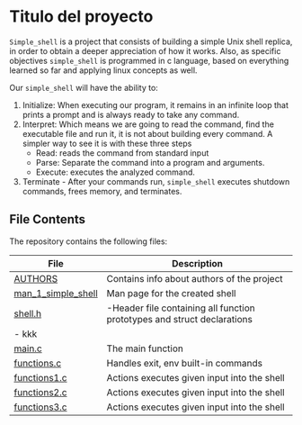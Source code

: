 # Titulo del proyecto

`Simple_shell` is a project that consists of building a simple Unix shell replica, in order to obtain a deeper appreciation of how it works. Also, as specific objectives `simple_shell` is programmed in c language, based on everything learned so far and applying linux concepts as well.

Our `simple_shell` will have the ability to:
1. Initialize: When executing our program, it remains in an infinite loop that prints a prompt and is always ready to take any command.
2. Interpret: Which means we are going to read the command, find the executable file and run it, it is not about building every command. A simpler way to see it is with these three steps
    - Read: reads the command from standard input
    - Parse: Separate the command into a program and arguments.
    - Execute: executes the analyzed command.
3. Terminate - After your commands run, `simple_shell` executes shutdown commands, frees memory, and terminates.

## File Contents
The repository contains the following files:

|   **File**   |   **Description**   |
| -------------- | --------------------- |
|[AUTHORS](./AUTHORS) | Contains info about authors of the project |
|[man_1_simple_shell](./man_1_simple_shell) | Man page for the created shell |
|[shell.h](./shell.h)| -Header file containing all function prototypes and struct declarations 
- kkk|
|[main.c](./main.c) | The main function |
|[functions.c](./functions.c) | Handles exit, env built-in commands |
|[functions1.c](./functions1.c)| Actions executes given input into the shell |
|[functions2.c](./functions2.c)| Actions executes given input into the shell |
|[functions3.c](./functions3.c)| Actions executes given input into the shell |

